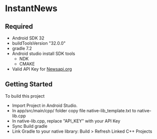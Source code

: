 # InstantNews

## Required

 - Android SDK 32
 - buildToolsVersion "32.0.0"
 - gradle 7.2
 - Android studio install SDK tools 
   - NDK
   - CMAKE
 - Valid API Key for [Newsapi.org](https://newsapi.org/)

## Getting Started

To build this project
 - Import Project in Android Studio.
 - In app/src/main/cpp/ folder copy file native-lib_template.txt to native-lib.cpp
 - In native-lib.cpp, replace "API_KEY" with your API Key
 - Sync Build gradle
 - Link Gradle to your native library: Build > Refresh Linked C++ Projects

